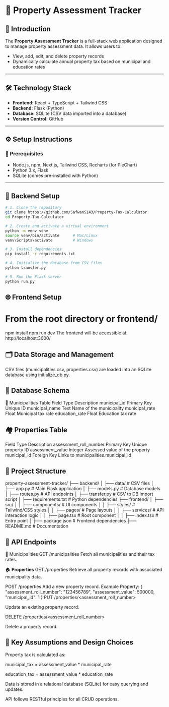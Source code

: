 # 🏡 Property Assessment Tracker

## 📘 Introduction

The **Property Assessment Tracker** is a full-stack web application designed to manage property assessment data. It allows users to:

- View, add, edit, and delete property records  
- Dynamically calculate annual property tax based on municipal and education rates

---

## 🛠️ Technology Stack

- **Frontend:** React + TypeScript + Tailwind CSS  
- **Backend:** Flask (Python)  
- **Database:** SQLite (CSV data imported into a database)  
- **Version Control:** GitHub  

---

## ⚙️ Setup Instructions

### 🔧 Prerequisites

- Node.js, npm, Next.js, Tailwind CSS, Recharts (for PieChart)
- Python 3.x, Flask
- SQLite (comes pre-installed with Python)

---

## 🐍 Backend Setup

```bash
# 1. Clone the repository
git clone https://github.com/SafwanS143/Property-Tax-Calculator
cd Property-Tax-Calculator

# 2. Create and activate a virtual environment
python -m venv venv
source venv/bin/activate      # Mac/Linux
venv\Scripts\activate         # Windows

# 3. Install dependencies
pip install -r requirements.txt

# 4. Initialize the database from CSV files
python transfer.py

# 5. Run the Flask server
python run.py
```
## 🌐 **Frontend Setup**
# From the root directory or frontend/
npm install
npm run dev
The frontend will be accessible at: http://localhost:3000/

## 🗂️ Data Storage and Management
CSV files (municipalities.csv, properties.csv) are loaded into an SQLite database using initialize_db.py.

## 🧩 **Database Schema**
📑 Municipalities Table
Field	Type	Description
municipal_id	Primary Key	Unique ID
municipal_name	Text	Name of the municipality
municipal_rate	Float	Municipal tax rate
education_rate	Float	Education tax rate

## 🏘️ **Properties Table**

Field	Type	Description
assessment_roll_number	Primary Key	Unique property ID
assessment_value	Integer	Assessed value of the property
municipal_id	Foreign Key	Links to municipalities.municipal_id

## 📁 **Project Structure**
property-assessment-tracker/
├── backend/
│   ├── data/                 # CSV files
│   ├── app.py                # Main Flask application
│   ├── models.py             # Database models
│   ├── routes.py             # API endpoints
│   ├── transfer.py           # CSV to DB import script
│   ├── requirements.txt      # Python dependencies
├── frontend/
│   ├── src/
│   │   ├── components/       # UI components
│   │   ├── styles/           # Tailwind/CSS styles
│   │   ├── pages/            # Page layouts
│   │   ├── services/         # API interaction logic
│   │   ├── page.tsx          # Root component
│   │   ├── index.tsx         # Entry point
│   ├── package.json          # Frontend dependencies
├── README.md                 # Documentation


## 🧪 **API Endpoints**
📍 Municipalities
GET /municipalities
Fetch all municipalities and their tax rates.

🏠 **Properties**
GET /properties
Retrieve all property records with associated municipality data.

POST /properties
Add a new property record.
Example Property:
{
  "assessment_roll_number": "123456789",
  "assessment_value": 500000,
  "municipal_id": 1
}
PUT /properties/<assessment_roll_number>

Update an existing property record.

DELETE /properties/<assessment_roll_number>

Delete a property record.

## 📐 **Key Assumptions and Design Choices**
Property tax is calculated as:

municipal_tax = assessment_value * municipal_rate

education_tax = assessment_value * education_rate

Data is stored in a relational database (SQLite) for easy querying and updates.

API follows RESTful principles for all CRUD operations.
